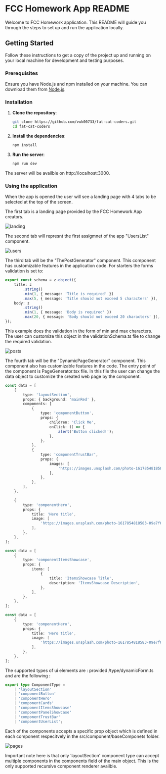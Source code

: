 # FCC Homework App README

Welcome to FCC Homework application. This README will guide you through the steps to set up and run the application locally.

## Getting Started

Follow these instructions to get a copy of the project up and running on your local machine for development and testing purposes.

### Prerequisites

Ensure you have Node.js and npm installed on your machine. You can download them from [Node.js](https://nodejs.org/).

### Installation

1. **Clone the repository**:

    ```sh
    git clone https://github.com/vuk00733/fat-cat-coders.git
    cd fat-cat-coders

    ```

2. **Install the dependencies**:

    ```sh
    npm install

    ```

3. **Run the server**:
    ```sh
    npm run dev
    ```

The server will be availble on http://localhost:3000.

### Using the application

When the app is opened the user will see a landing page with 4 tabs to be selected at the top of the screen.

The first tab is a landing page provided by the FCC Homework App creators.

![landing](https://github.com/vuk00733/fat-cat-coders/assets/60270183/6bb503a2-d703-4370-be4d-ce3b30fb5eba)

The second tab will represnt the first assigmnet of the app "UsersList" component.

![users](https://github.com/vuk00733/fat-cat-coders/assets/60270183/e265b103-14ce-4ed7-9407-370341c50e22)

The third tab will be the "ThePostGenerator" component. This component has customizable features in the application code. For starters the forms validation is set to:

```ts
export const schema = z.object({
    title: z
        .string()
        .min(1, { message: 'Title is required' })
        .max(5, { message: 'Title should not exceed 5 characters' }),
    body: z
        .string()
        .min(1, { message: 'Body is required' })
        .max(20, { message: 'Body should not exceed 20 characters' }),
});
```

This example does the validation in the form of min and max characters. The user can customize this object in the validationSchema.ts file to change the required validation.

![posts](https://github.com/vuk00733/fat-cat-coders/assets/60270183/cf78c511-25a2-46a3-aedf-43296c44c015)

The fourth tab will be the "DynamicPageGenerator" component. This component also has customizable features in the code. The entry point of the component is PageGenerator.tsx file. In this file the user can change the data object to customize the created web page by the component.

```ts
const data = [
    {
        type: 'layoutSection',
        props: { background: 'mainRed' },
        components: [
            {
                type: 'componentButton',
                props: {
                    children: 'Click Me',
                    onClick: () => {
                        alert('Button clicked!');
                    },
                },
            },
            {
                type: 'componentTrustBar',
                props: {
                    images: [
                        'https://images.unsplash.com/photo-1617854818583-09e7f077a156?q=80&w=2070&auto=format&fit=crop&ixlib=rb-4.0.3&ixid=M3wxMjA3fDB8MHxwaG90by1wYWdlfHx8fGVufDB8fHx8fA%3D%3D',
                    ],
                },
            },
        ],
    },

    {
        type: 'componentHero',
        props: {
            title: 'Hero title',
            image: [
                'https://images.unsplash.com/photo-1617854818583-09e7f077a156?q=80&w=2070&auto=format&fit=crop&ixlib=rb-4.0.3&ixid=M3wxMjA3fDB8MHxwaG90by1wYWdlfHx8fGVufDB8fHx8fA%3D%3D',
            ],
        },
    },
];

const data = [
    {
        type: 'componentItemsShowcase',
        props: {
            items: [
                {
                    title: 'ItemsShowcase Title',
                    description: 'ItemsShowcase Description',
                },
            ],
        },
    },
];

const data = [
    {
        type: 'componentHero',
        props: {
            title: 'Hero title',
            image: [
                'https://images.unsplash.com/photo-1617854818583-09e7f077a156?q=80&w=2070&auto=format&fit=crop&ixlib=rb-4.0.3&ixid=M3wxMjA3fDB8MHxwaG90by1wYWdlfHx8fGVufDB8fHx8fA%3D%3D',
            ],
        },
    },
];
```

The supported types of ui elements are : provided /type/dynamicForm.ts and are the following :

```ts
export type ComponentType =
    | 'layoutSection'
    | 'componentButton'
    | 'componentHero'
    | 'componentCards'
    | 'componentItemsShowcase'
    | 'componentPanelShowcase'
    | 'componentTrustBar'
    | 'componentUserList';
```

Each of the components accepts a specific prop object which is defined in each component respecitvely in the src/component/baseComponets folder.

![pages](https://github.com/vuk00733/fat-cat-coders/assets/60270183/d80a9a67-2ef4-4939-912c-b7161b03bc4c)

Important note here is that only 'layoutSection' component type can accept multiple components in the components field of the main object. This is the only supported recursive component renderer availble.
